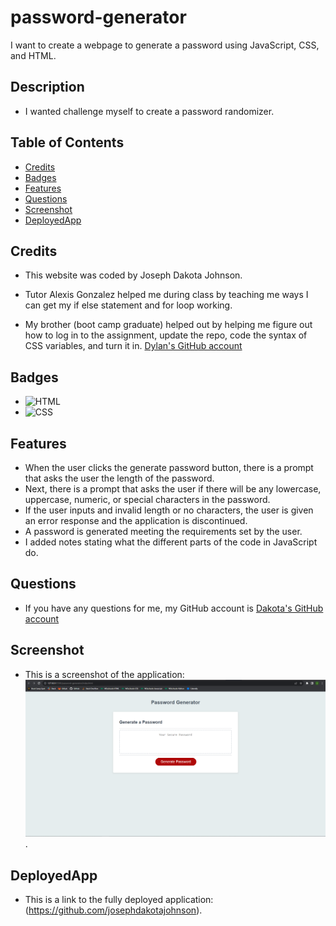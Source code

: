# password-generator
I want to create a webpage to generate a password using JavaScript, CSS, and HTML.

## Description

 - I wanted challenge myself to create a password randomizer.

## Table of Contents

  - [Credits](#credits)
  - [Badges](#badges)
  - [Features](#features)
  - [Questions](#questions)
  - [Screenshot](#screenshot)
  - [DeployedApp](#deployedApp)

## Credits

 - This website was coded by Joseph Dakota Johnson.

 - Tutor Alexis Gonzalez helped me during class by teaching me ways I can get my if else statement and for loop working.

 - My brother (boot camp graduate) helped out by helping me figure out how to log in to the assignment, update the repo, code the syntax of CSS variables, and turn it in. [Dylan's GitHub account](https://github.com/dylanstormjohnson)

## Badges

 - ![HTML](https://img.shields.io/badge/-HTML5-black?style=flat-square&logo=html5)
 - ![CSS](https://img.shields.io/badge/-CSS3-black?style=flat-square&logo=css3)

## Features

 - When the user clicks the generate password button, there is a prompt
    that asks the user the length of the password.
 - Next, there is a prompt that asks the user if there will be any lowercase,
    uppercase, numeric, or special characters in the password.
 - If the user inputs and invalid length or no characters, the user is
    given an error response and the application is discontinued.
 - A password is generated meeting the requirements set by the user.
 - I added notes stating what the different parts of the code in JavaScript
    do.

## Questions

 - If you have any questions for me, my GitHub account is [Dakota's GitHub account](https://github.com/josephdakotajohnson)
 
## Screenshot

 - This is a screenshot of the application: ![Application Screenshot](assets/images/Screen_Capture.PNG).
 
## DeployedApp

 - This is a link to the fully deployed application: (https://github.com/josephdakotajohnson).